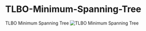 # TLBO-Minimum-Spanning-Tree
TLBO Minimum Spanning Tree
![TLBO Minimum Spanning Tree](https://user-images.githubusercontent.com/11339420/165174535-cbb02c2b-5868-4552-bc6c-7b1f384b03b1.png)
